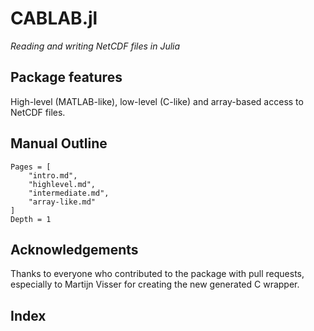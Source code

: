 # CABLAB.jl

*Reading and writing NetCDF files in Julia*

## Package features

High-level (MATLAB-like), low-level (C-like) and array-based access to NetCDF files.


## Manual Outline

```@contents
Pages = [
    "intro.md",
    "highlevel.md",
    "intermediate.md",
    "array-like.md"
]
Depth = 1
```

## Acknowledgements

Thanks to everyone who contributed to the package with pull requests, especially to Martijn Visser
for creating the new generated C wrapper.

## Index

```@index
```
